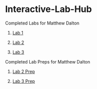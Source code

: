 # Interactive-Lab-Hub

Completed Labs for Matthew Dalton

1. [Lab 1](//github.com/MattD18/IDD-Fa18-Lab1)

2. [Lab 2](//github.com/MattD18/IDD-Fa18-Lab2)

3. [Lab 3](//github.com/MattD18/IDD-Fa18-Lab3)

Completed Lab Preps for Matthew Dalton

1. [Lab 2 Prep](//github.com/MattD18/IDD-Fa18-Lab2/blob/master/Lab-Prep/Sketch-Ideas.md)

2. [Lab 3 Prep](https://github.com/MattD18/IDD-Fa18-Lab3/tree/master/Lab-Prep)


